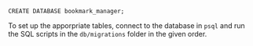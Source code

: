 ```
CREATE DATABASE bookmark_manager;
```
To set up the apporpriate tables, connect to the database in `psql` and run the SQL scripts in the `db/migrations` folder in the given order.